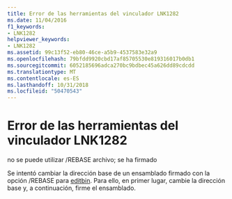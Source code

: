 ```yaml
---
title: Error de las herramientas del vinculador LNK1282
ms.date: 11/04/2016
f1_keywords:
- LNK1282
helpviewer_keywords:
- LNK1282
ms.assetid: 99c13f52-eb80-46ce-a5b9-4537583e32a9
ms.openlocfilehash: 79bfdd9920cbd17af85705530e819316017b0db1
ms.sourcegitcommit: 6052185696adca270bc9bdbec45a626dd89cdcdd
ms.translationtype: MT
ms.contentlocale: es-ES
ms.lasthandoff: 10/31/2018
ms.locfileid: "50470543"
---
```

# <a name="linker-tools-error-lnk1282"></a>Error de las herramientas del vinculador LNK1282

no se puede utilizar /REBASE archivo; se ha firmado

Se intentó cambiar la dirección base de un ensamblado firmado con la opción /REBASE para [editbin](../../build/reference/editbin-reference.md). Para ello, en primer lugar, cambie la dirección base y, a continuación, firme el ensamblado.